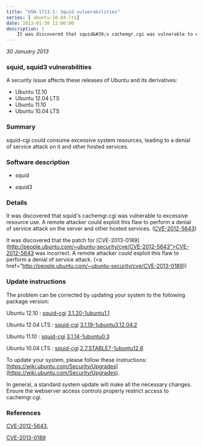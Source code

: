 ```yaml
---
title: "USN-1713-1: Squid vulnerabilities"
series: [ ubuntu-10.04-lts]
date: 2013-01-30 12:00:00
description: |
    It was discovered that squid&#39;s cachemgr.cgi was vulnerable to excessive resource use. A remote attacker could exploit this flaw to perform a denial of service attack on the server and other hosted services. ([CVE-2012-5643](http://people.ubuntu.com/~ubuntu-security/cve/CVE-2012-5643))
--- 
```

 
 

*30 January 2013*

### squid, squid3 vulnerabilities

A security issue affects these releases of Ubuntu and its derivatives:

* Ubuntu 12.10
* Ubuntu 12.04 LTS
* Ubuntu 11.10
* Ubuntu 10.04 LTS

### Summary

squid-cgi could consume excessive system resources, leading to a denial of service attack on it and other hosted services.

### Software description

* squid 

* squid3 

### Details

It was discovered that squid&#39;s cachemgr.cgi was vulnerable to excessive resource use. A remote attacker could exploit this flaw to perform a denial of service attack on the server and other hosted services. ([CVE-2012-5643](http://people.ubuntu.com/~ubuntu-security/cve/CVE-2012-5643))

It was discovered that the patch for [CVE-2013-0189](http://people.ubuntu.com/~ubuntu-security/cve/CVE-2012-5643">CVE-2012-5643</a> was incorrect. A remote attacker could exploit this flaw to perform a denial of service attack. (<a href="http://people.ubuntu.com/~ubuntu-security/cve/CVE-2013-0189)) 

### Update instructions

The problem can be corrected by updating your system to the following package version:

Ubuntu 12.10
 : [squid-cgi](https://launchpad.net/ubuntu/+source/squid3) <span> [3.1.20-1ubuntu1.1](https://launchpad.net/ubuntu/+source/squid3/3.1.20-1ubuntu1.1) </span> 

Ubuntu 12.04 LTS
 : [squid-cgi](https://launchpad.net/ubuntu/+source/squid3) <span> [3.1.19-1ubuntu3.12.04.2](https://launchpad.net/ubuntu/+source/squid3/3.1.19-1ubuntu3.12.04.2) </span> 

Ubuntu 11.10
 : [squid-cgi](https://launchpad.net/ubuntu/+source/squid3) <span> [3.1.14-1ubuntu0.3](https://launchpad.net/ubuntu/+source/squid3/3.1.14-1ubuntu0.3) </span> 

Ubuntu 10.04 LTS
 : [squid-cgi](https://launchpad.net/ubuntu/+source/squid) <span> [2.7.STABLE7-1ubuntu12.6](https://launchpad.net/ubuntu/+source/squid/2.7.STABLE7-1ubuntu12.6) </span> 

To update your system, please follow these instructions: [https://wiki.ubuntu.com/Security/Upgrades](https://wiki.ubuntu.com/Security/Upgrades).

In general, a standard system update will make all the necessary changes. Ensure the webserver access controls properly restrict access to cachemgr.cgi. 

### References

 
 [CVE-2012-5643](http://people.ubuntu.com/~ubuntu-security/cve/CVE-2012-5643), 

 [CVE-2013-0189](http://people.ubuntu.com/~ubuntu-security/cve/CVE-2013-0189)
 

